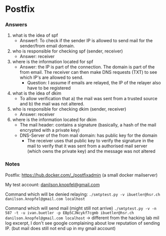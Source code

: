 # Postfix

### Answers
1.  what is the idea of spf
    - Answerf: To check if the sender IP is allowed to send mail for the sender/from email domain. 
2.  who is responsible for checking spf (sender, receiver)
    - Answer: receiver
3. where is the information located for spf
    - Answer: the IP is part of the connection. The domain is part of the from email. The receiver can then make DNS requests (TXT) to see which IP's are allowed to send. 
        - Question: I assume if emails are relayed, the IP of the relayer also have to be registered 
4. what is the idea of dkim
    - To allow verification that a) the mail was sent from a trusted source and b) the mail was not altered. 
5. who is responsible for checking dkim (sender, receiver)
    - Answer: receiver
6. where is the information located for dkim
    - The mail header: contains a signature (basically, a hash of the mail encrypted with a private key)
    - DNS-Server of the from mail domain: has public key for the domain
        - The receiver uses that public key to verify the signature in the mail to verify that it was sent from a authorised mail server (which owns the private key) and the message was not altered 



### Notes

Postfix: https://hub.docker.com/_/postfixadmin (a small docker mailserver)

My test account: danilson.knopfel@gmail.com

Command which will be denied relaying: 
`./smtptest.py -v ibuetler@hsr.ch danilson.knopfel@gmail.com localhost`

Command which will send mail (might still not arrive)
`./smtptest.py -v -n 587 -t -u ivan.buetler -p EBp5CJNcykf7cgmb ibuetler@hsr.ch danilson.knopfel@gmail.com localhost`
    -> different from the hacking lab mil log excerpt, I don't see google complaining about low reputation of sending IP. (but mail does still not end up in my gmail account)